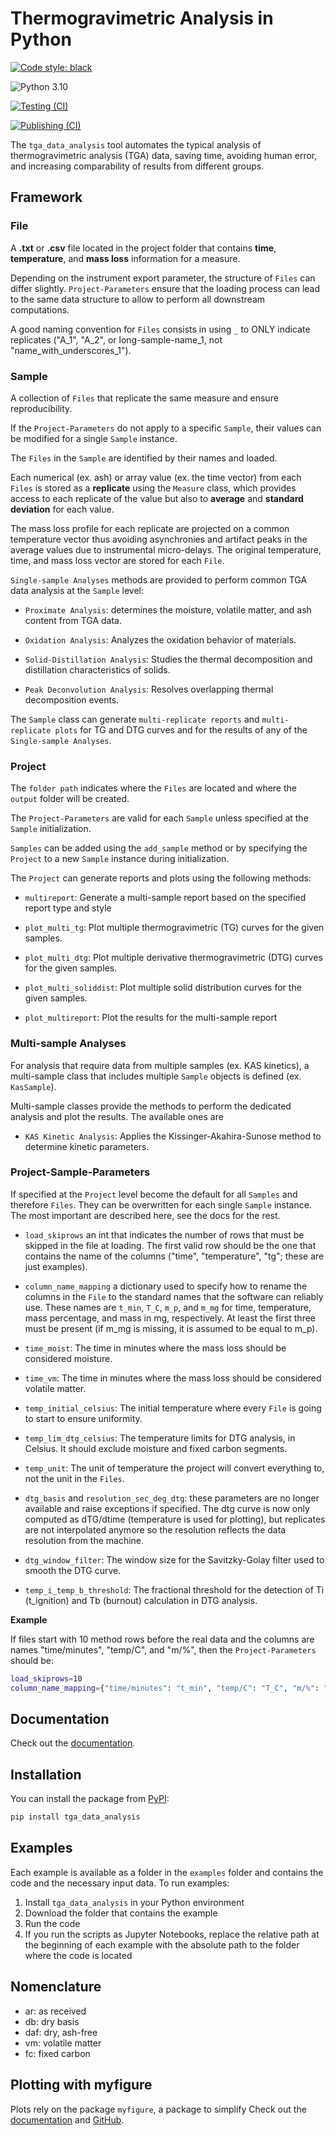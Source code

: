 # Thermogravimetric Analysis in Python

[![Code style: black](https://img.shields.io/badge/code%20style-black-000000.svg)](https://github.com/psf/black)

![Python 3.10](https://img.shields.io/badge/python-3.10%2B-blue)

[![Testing (CI)](https://github.com/mpecchi/tga_data_analysis/actions/workflows/continuous_integration.yaml/badge.svg)](https://github.com/mpecchi/tga_data_analysis/actions/workflows/continuous_integration.yaml)

[![Publishing (CI)](https://github.com/mpecchi/tga_data_analysis/actions/workflows/python-publish.yaml/badge.svg)](https://github.com/mpecchi/tga_data_analysis/actions/workflows/python-publish.yaml)


The `tga_data_analysis` tool automates the typical analysis of thermogravimetric analysis (TGA) data, saving time, avoiding human error, and increasing comparability of results from different groups. 

## Framework

### File

A **.txt** or **.csv** file located in the project folder that contains **time**, **temperature**, and **mass loss** information for a measure.

Depending on the instrument export parameter, the structure of ``Files`` can differ slightly. ``Project-Parameters`` ensure that the loading process can lead to the same data structure to allow to perform all downstream computations.

A good naming convention for ``Files`` consists in using ``_`` to ONLY indicate replicates ("A_1", "A_2", or long-sample-name_1, not "name_with_underscores_1").

### Sample

A collection of ``Files`` that replicate the same measure and ensure reproducibility.

If the ``Project-Parameters`` do not apply to a specific ``Sample``, their values can be modified for a single ``Sample`` instance.

The ``Files`` in the ``Sample`` are identified by their names and loaded.

Each numerical (ex. ash) or array value (ex. the time vector) from each ``Files`` is stored as a **replicate** using the ``Measure`` class, which provides access to each replicate of the value but also to **average** and **standard deviation** for each value. 

The mass loss profile for each replicate are projected on a common temperature vector thus avoiding asynchronies and artifact peaks in the average values due to instrumental micro-delays. The original temperature, time, and mass loss vector are stored for each ``File``.

``Single-sample Analyses`` methods are provided to perform common TGA data analysis at the ``Sample`` level:

* ``Proximate Analysis``: determines the moisture, volatile matter, and ash content from TGA data.

* ``Oxidation Analysis``: Analyzes the oxidation behavior of materials.

* ``Solid-Distillation Analysis``: Studies the thermal decomposition and distillation characteristics of solids.

* ``Peak Deconvolution Analysis``: Resolves overlapping thermal decomposition events.

The ``Sample`` class can generate ``multi-replicate reports`` and ``multi-replicate plots`` for TG and DTG curves and for the results of any of the ``Single-sample Analyses``.

### Project

The ``folder path`` indicates where the ``Files`` are located and where the ``output`` folder will be created.

The ``Project-Parameters`` are valid for each ``Sample`` unless specified at the ``Sample`` initialization.

``Samples`` can be added using the ``add_sample`` method or by specifying the ``Project`` to a new ``Sample`` instance during initialization.

The ``Project`` can generate reports and plots using the following methods:

* ``multireport``: Generate a multi-sample report based on the specified report type and style

* ``plot_multi_tg``: Plot multiple thermogravimetric (TG) curves for the given samples.

* ``plot_multi_dtg``: Plot multiple derivative thermogravimetric (DTG) curves for the given samples.

* ``plot_multi_soliddist``: Plot multiple solid distribution curves for the given samples.

* ``plot_multireport``: Plot the results for the multi-sample report

### Multi-sample Analyses

For analysis that require data from multiple samples (ex. KAS kinetics), a multi-sample class that includes multiple ``Sample`` objects is defined (ex. ``KasSample``).

Multi-sample classes provide the methods to perform the dedicated analysis and plot the results.
The available ones are 

* ``KAS Kinetic Analysis``: Applies the Kissinger-Akahira-Sunose method to determine kinetic parameters.

### Project-Sample-Parameters
If specified at the ``Project`` level become the default for all ``Samples`` and therefore ``Files``. They can be overwritten for each single ``Sample`` instance. The most important are described here, see the docs for the rest.

* ``load_skiprows`` an int that indicates the number of rows that must be skipped in the file at loading. The first valid row should be the one that contains the name of the columns ("time", "temperature", "tg"; these are just examples).

* ``column_name_mapping`` a dictionary used to specify how to rename the columns in the ``File`` to the standard names that the software can reliably use. These names are ``t_min``, ``T_C``, ``m_p``, and ``m_mg`` for time, temperature, mass percentage, and mass in mg, respectively. At least the first three must be present (if m_mg is missing, it is assumed to be equal to m_p).

* ``time_moist``: The time in minutes where the mass loss should be considered moisture.

* ``time_vm``: The time in minutes where the mass loss should be considered volatile matter.

* ``temp_initial_celsius``: The initial temperature where every ``File`` is going to start to ensure uniformity.

* ``temp_lim_dtg_celsius``: The temperature limits for DTG analysis, in Celsius. It should exclude moisture and fixed 
carbon segments.

* ``temp_unit``: The unit of temperature the project will convert everything to, not the unit in the ``Files``. 

* ``dtg_basis`` and ``resolution_sec_deg_dtg``: these parameters are no longer available and raise exceptions if specified. The dtg curve is now only computed as dTG/dtime (temperature is used for plotting), but replicates are not interpolated anymore so the resolution reflects the data resolution from the machine.

* ``dtg_window_filter``: The window size for the Savitzky-Golay filter used to smooth the DTG curve.

* ``temp_i_temp_b_threshold``: The fractional threshold for the detection of Ti (t_ignition) and Tb (burnout) calculation in DTG analysis.

**Example**

If files start with 10 method rows before the real data and the columns are names "time/minutes", "temp/C", and "m/%",
then the ``Project-Parameters`` should be:
```bash
load_skiprows=10
column_name_mapping={"time/minutes": "t_min", "temp/C": "T_C", "m/%": "m_p"}
```


## Documentation

Check out the [documentation](https://tga-data-analysis.readthedocs.io/).

## Installation

You can install the package from [PyPI](https://pypi.org/project/tga_data_analysis/):

```bash
pip install tga_data_analysis
```

## Examples

Each example is available as a folder in the ``examples`` folder and contains the code and the necessary input data.
To run examples:
1. Install ``tga_data_analysis`` in your Python environment
2. Download the folder that contains the example
3. Run the code 
4. If you run the scripts as Jupyter Notebooks, replace the relative path at the beginning of each example with the absolute path to the folder where the code is located 


## Nomenclature

* ar: as received
* db: dry basis
* daf: dry, ash-free
* vm: volatile matter
* fc: fixed carbon

## Plotting with myfigure

Plots rely on the package ``myfigure``, a package to simplify 
Check out the [documentation](https://myfigure.readthedocs.io/) and 
[GitHub](https://github.com/mpecchi/myfigure/).
